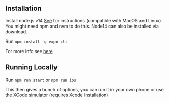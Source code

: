 ## Installation

Install node.js v14
[See](https://tecadmin.net/install-nodejs-with-nvm/) for instructions (compatible with MacOS and Linux)
You might need npm and nvm to do this. Node14 can also be installed via download.

Run `npm install -g expo-cli`

For more info see [here](https://reactnative.dev/docs/environment-setup)

## Running Locally

Run `npm run start` or `npm run ios`

This then gives a bunch of options, you can run it in your own phone or use the XCode simulator (requires Xcode installation)
